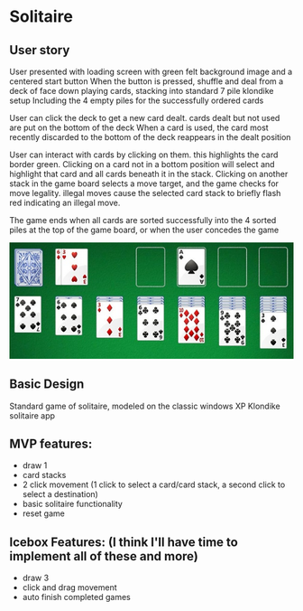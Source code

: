 # Solitaire

## User story
User presented with loading screen with green felt background image and a centered start button
When the button is pressed, shuffle and deal from a deck of face down playing cards, stacking into standard 7 pile klondike setup
Including the 4 empty piles for the successfully ordered cards

User can click the deck to get a new card dealt.  cards dealt but not used are put on the bottom of the deck
When a card is used, the card most recently discarded to the bottom of the deck reappears in the dealt position

User can interact with cards by clicking on them.  this highlights the card border green.  Clicking on a card not in a bottom position
will select and highlight that card and all cards beneath it in the stack.  Clicking on another stack in the game board selects a move target, 
and the game checks for move legality.  illegal moves cause the selected card stack to briefly flash red indicating an illegal move.

The game ends when all cards are sorted successfully into the 4 sorted piles at the top of the game board, or when the user concedes the game

![](./solitaire.jpg)

## Basic Design
Standard game of solitaire, modeled on the classic windows XP Klondike solitaire app

## MVP features:
* draw 1
* card stacks
* 2 click movement (1 click to select a card/card stack, a second click to select a destination)
* basic solitaire functionality
* reset game

## Icebox Features: (I think I'll have time to implement all of these and more)
* draw 3
* click and drag movement
* auto finish completed games

